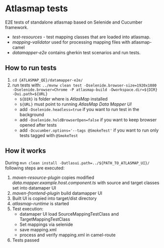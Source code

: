 # Atlasmap tests

 E2E tests of standalone atlasmap based on Selenide and Cucumber framework.

- _test-resources_ - test mapping classes that are loaded into atlasmap.
- _mapping-validator_ used for processing mapping files with atlasmap-camel
- _datamapper-e2e_ contains gherkin test scenarios and run tests.

## How to run tests
1. `cd {ATLASMAP_QE}/datamapper-e2e/`
2. run tests with: `../mvnw clean test -Dselenide.browser-size=1920x1080 -Dselenide.browser=Chrome -P atlasmap-build -Dworkspace.dir=${DIR} -Dui.path=${URL}`
    * `${DIR}` is folder where is _AtlasMap_ installed
    * `${URL}` must point to running _AtlasMap Data Mapper UI_
    * add `-Dselenide.headless=true` if you want to run test in the background
    * add `-Dselenide.holdBrowserOpen=false` if you want to keep browser opened after tests
    * add `-Dcucumber.options='--tags @SmokeTest'` if you want to run only tests tagged with `@SmokeTest`

## How it works
During
`mvn clean install -Datlasui.path=../${PATH_TO_ATLASMAP_UI}/` following steps are executed:

1. _maven-resource-plugin_ copies modified _data.mapper.example.host.component.ts_ with source and target classes set into datamaper UI
2. _maven-frontend-plugin_ build datamapper UI
3. Built UI is copied into target/dist directory
4. _atlasmap-runtime_ is started
5. Test execution:
    - datamaper UI load SourceMappingTestClass and TargetMappingTestClass
    - Set mappings via selenide
    - save mapping.xml
    - process and verify mapping.xml in camel-route
6. Tests passed




